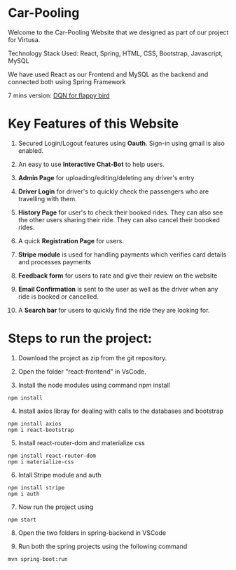 # Car-Pooling

Welcome to the Car-Pooling Website that we designed as part of our project for Virtusa. 

Technology Stack Used: React, Spring, HTML, CSS, Bootstrap, Javascript, MySQL

We have used React as our Frontend and MySQL as the backend and connected both using Spring Framework

7 mins version: [DQN for flappy bird](https://drive.google.com/file/d/1OevbkNGI7DsCh7XMxPaaC-9OKcmY5Bhq/view?usp=sharing)


# Key Features of this Website

1. Secured Login/Logout features using <b>Oauth</b>. Sign-in using gmail is also enabled.

2. An easy to use <b>Interactive Chat-Bot</b> to help users.

3. <b>Admin Page</b> for uploading/editing/deleting any driver's entry

4. <b>Driver Login</b> for driver's to quickly check the passengers who are travelling with them.

5. <b>History Page</b> for user's to check their booked rides. They can also see the other users sharing their ride. They can also cancel their boooked rides.

6. A quick <b>Registration Page</b> for users.

7. <b>Stripe module</b> is used for handling payments which verifies card details and processes payments

8. <b>Feedback form</b> for users to rate and give their review on the website

9. <b>Email Confirmation</b> is sent to the user as well as the driver when any ride is booked or cancelled.

10. A <b>Search bar </b> for users to quickly find the ride they are looking for.  
 
# Steps to run the project:

1. Download the project as zip from the git repository.

2. Open the folder "react-frontend" in VsCode.

3. Install the node modules using command npm install
```
npm install
```
4. Install axios libray for dealing with calls to the databases and bootstrap
```
npm install axios
npm i react-bootstrap
```
5. Install react-router-dom and materialize css
```
npm install react-router-dom
npm i materialize-css
```
6. Intall Stripe module and auth
```
npm install stripe
npm i auth
```
7. Now run the project using
```
npm start
```
8. Open the two folders in spring-backend in VSCode

9. Run both the spring projects using the following command
```
mvn spring-boot:run
```
